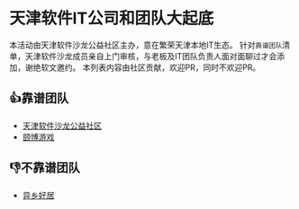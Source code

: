 # 天津软件IT公司和团队大起底

本活动由天津软件沙龙公益社区主办，意在繁荣天津本地IT生态。
针对`靠谱团队`清单，天津软件沙龙成员亲自上门审核，与老板及IT团队负责人面对面聊过才会添加，谢绝软文邀约。
本列表内容由社区贡献，欢迎PR，同时不欢迎PR。


## 👍靠谱团队

* [天津软件沙龙公益社区](天津软件沙龙公益社区.md)
* [颐博游戏](颐博游戏.md)

## 👎不靠谱团队

* [异乡好居](异乡好居.md)
